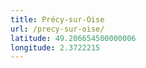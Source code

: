 ```yaml
---
title: Précy-sur-Oise
url: /precy-sur-oise/
latitude: 49.206654500000006
longitude: 2.3722215
---
```

